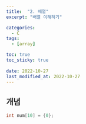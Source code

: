 ```yaml
---
title:  "2. 배열"
excerpt: "배열 이해하기"

categories:
  - C
tags:
  - [array]

toc: true
toc_sticky: true
 
date: 2022-10-27
last_modified_at: 2022-10-27
---
```


## 개념  
```c  
int num[10] = {0};
```  
